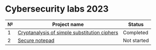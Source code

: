 # Cybersecurity labs 2023

| № | Project name                                                                                                                                                                    | Status      |
|---|---------------------------------------------------------------------------------------------------------------------------------------------------------------------------------|-------------|
| 1 | [Cryptanalysis of simple substitution ciphers](https://github.com/dora-thea/cybersecurity_labs_2023/tree/e529d37a5d0273f5ea167f6c8b4c4cf5f7894045/lab01_cryptanalysis_vigenere) | Completed   |
| 2 | [Secure notepad](https://github.com/dora-thea/cybersecurity_labs_2023/blob/e529d37a5d0273f5ea167f6c8b4c4cf5f7894045/lab02_secure_notepad)                               | Not started |
